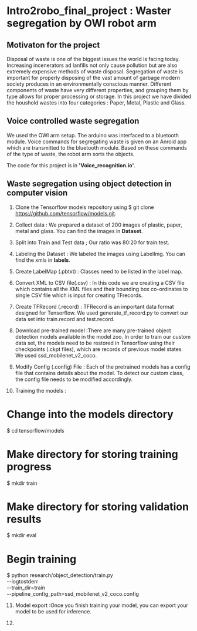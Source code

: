 # Intro2robo_final_project : Waster segregation by OWI robot arm 

## Motivaton for the project

Disposal of waste is one of the biggest issues the world is facing today. Increasing incenerators ad lanfills not only cause pollution but are also extremely expensive methods of waste disposal. Segregation of waste is important for properly disposing of the vast amount of garbage modern society produces in an environmentally conscious manner. Different components of waste have very different properties, and grouping them by type allows for proper processing or storage. In this project we have divided the houshold wastes into four categories : Paper, Metal, Plastic and Glass.

## Voice controlled waste segregation

We used the OWI arm setup. The arduino was interfaced to a bluetooth module. Voice commands for segregating waste is 
given on an Anroid app which are transmitted to the bluetooth module. Based on these commands of the type of waste, 
the robot arm sorts the objects.

The code for this project is in **'Voice_recognition.io'**.

## Waste segregation using object detection in computer vision

1. Clone the Tensorflow models repository using $ git clone https://github.com/tensorflow/models.git.

2. Collect data : We prepared a dataset of 200 images of plastic, paper, metal and glass. 
You can find the images in **Dataset**.

3. Split into Train and Test data ; Our ratio was 80:20 for train:test.

4. Labeling the Dataset : We labeled the images using LabelImg. You can find the xmls in **labels**.

5. Create LabelMap (.pbtxt) : Classes need to be listed in the label map. 

6. Convert XML to CSV file(.csv) : In this code we are creating a CSV file which contains all the XML files and their bounding box co-ordinates to single CSV file which is input for creating TFrecords.

7. Create TFRecord (.record) : TFRecord is an important data format designed for Tensorflow. We used generate_tf_record.py to convert our data set into train.record and test.record.

8. Download pre-trained model :There are many pre-trained object detection models available in the model zoo. In order to train  our custom data set, the models need to be restored in Tensorflow using their checkpoints (.ckpt files), which are records of previous model states. We used ssd_mobilenet_v2_coco.

9. Modify Config (.config) File : Each of the pretrained models has a config file that contains details about the model. To detect our custom class, the config file needs to be modified accordingly.
 
10. Training the models : 
# Change into the models directory
$ cd tensorflow/models
# Make directory for storing training progress
$ mkdir train
# Make directory for storing validation results
$ mkdir eval
# Begin training
$ python research/object_detection/train.py \
    --logtostderr \
    --train_dir=train \
    --pipeline_config_path=ssd_mobilenet_v2_coco.config
    
11. Model export :Once you finish training your model, you can export your model to be used for inference.

12. 




